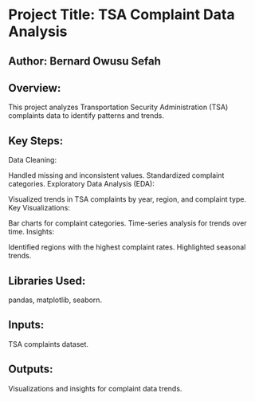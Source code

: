 # Project Title: TSA Complaint Data Analysis
## Author: Bernard Owusu Sefah
## Overview:
This project analyzes Transportation Security Administration (TSA) complaints data to identify patterns and trends.

## Key Steps:
Data Cleaning:

Handled missing and inconsistent values.
Standardized complaint categories.
Exploratory Data Analysis (EDA):

Visualized trends in TSA complaints by year, region, and complaint type.
Key Visualizations:

Bar charts for complaint categories.
Time-series analysis for trends over time.
Insights:

Identified regions with the highest complaint rates.
Highlighted seasonal trends.

## Libraries Used:
pandas, matplotlib, seaborn.

## Inputs:
TSA complaints dataset.
## Outputs:
Visualizations and insights for complaint data trends.

